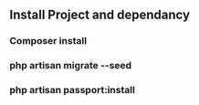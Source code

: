 ## Install Project and dependancy
### Composer install
### php artisan migrate --seed
### php artisan passport:install
